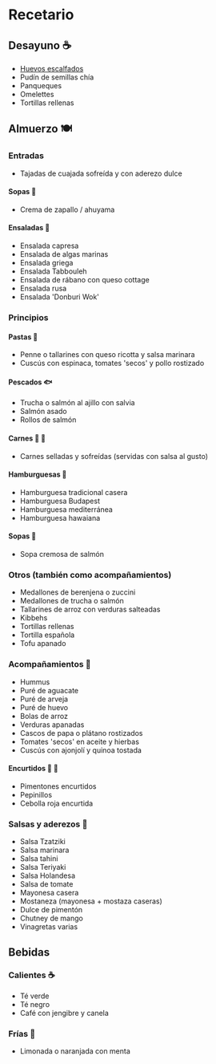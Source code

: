 # Recetario

## Desayuno ☕️
* [Huevos escalfados](./docs/breakfast/poached_eggs.md)
* Pudín de semillas chía
* Panqueques
* Omelettes
* Tortillas rellenas

## Almuerzo 🍽

### Entradas

* Tajadas de cuajada sofreída y con aderezo dulce

#### Sopas 🍲
* Crema de zapallo / ahuyama

#### Ensaladas 🥗
* Ensalada capresa
* Ensalada de algas marinas
* Ensalada griega
* Ensalada Tabbouleh
* Ensalada de rábano con queso cottage
* Ensalada rusa
* Ensalada 'Donburi Wok'

### Principios

#### Pastas 🍝
* Penne o tallarines con queso ricotta y salsa marinara
* Cuscús con espinaca, tomates 'secos' y pollo rostizado

#### Pescados 🐟
* Trucha o salmón al ajillo con salvia
* Salmón asado
* Rollos de salmón

#### Carnes 🥩 🍗
* Carnes selladas y sofreídas (servidas con salsa al gusto)
  
#### Hamburguesas 🍔
* Hamburguesa tradicional casera
* Hamburguesa Budapest
* Hamburguesa mediterránea
* Hamburguesa hawaiana

#### Sopas 🍲
* Sopa cremosa de salmón

### Otros (también como acompañamientos)
* Medallones de berenjena o zuccini
* Medallones de trucha o salmón
* Tallarines de arroz con verduras salteadas
* Kibbehs
* Tortillas rellenas
* Tortilla española
* Tofu apanado

### Acompañamientos 🥟

* Hummus
* Puré de aguacate
* Puré de arveja
* Puré de huevo
* Bolas de arroz
* Verduras apanadas
* Cascos de papa o plátano rostizados
* Tomates 'secos' en aceite y hierbas
* Cuscús con ajonjolí y quinoa tostada

#### Encurtidos 🥒 🫙
* Pimentones encurtidos
* Pepinillos
* Cebolla roja encurtida

### Salsas y aderezos 💃

* Salsa Tzatziki
* Salsa marinara
* Salsa tahini
* Salsa Teriyaki
* Salsa Holandesa
* Salsa de tomate
* Mayonesa casera
* Mostaneza (mayonesa + mostaza caseras)
* Dulce de pimentón
* Chutney de mango
* Vinagretas varias

## Bebidas
### Calientes ☕️
* Té verde
* Té negro
* Café con jengibre y canela

### Frías 🍹
* Limonada o naranjada con menta
